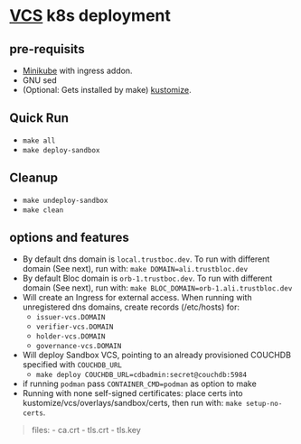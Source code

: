 # [VCS](https://github.com/trustbloc/edge-service) k8s deployment #


## pre-requisits
* [Minikube](https://minikube.sigs.k8s.io/docs/start/) with ingress addon.
* GNU sed
* (Optional: Gets installed by make) [kustomize](https://kubectl.docs.kubernetes.io/installation/kustomize/).

## Quick Run
* `make all`
* `make deploy-sandbox`

## Cleanup
* `make undeploy-sandbox`
* `make clean`

## options and features
* By default dns domain is `local.trustboc.dev`. To run with different domain (See next), run with: `make DOMAIN=ali.trustbloc.dev`
* By default Bloc domain is `orb-1.trustboc.dev`. To run with different domain (See next), run with: `make BLOC_DOMAIN=orb-1.ali.trustbloc.dev`
* Will create an Ingress for external access. When running with unregistered dns domains, create records (/etc/hosts) for:
	- `issuer-vcs.DOMAIN`
	- `verifier-vcs.DOMAIN`
	- `holder-vcs.DOMAIN`
	- `governance-vcs.DOMAIN`
* Will deploy Sandbox VCS, pointing to an already provisioned COUCHDB specified with `COUCHDB_URL`
	- `make deploy COUCHDB_URL=cdbadmin:secret@couchdb:5984`
* if running `podman` pass `CONTAINER_CMD=podman` as option to make
* Running with none self-signed certificates: place certs into kustomize/vcs/overlays/sandbox/certs, then run with: `make setup-no-certs`.
>files:
	- ca.crt
	- tls.crt
	- tls.key
